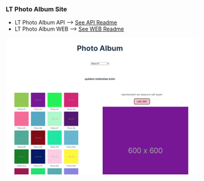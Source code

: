 ### LT Photo Album Site

- LT Photo Album API --> [See API Readme](SERVER/README.md)
- LT Photo Album WEB --> [See WEB Readme](WEB/README.md)

[![LTPA Demo](Demo.PNG)](https://youtu.be/Y8cCpm-t2JM)
